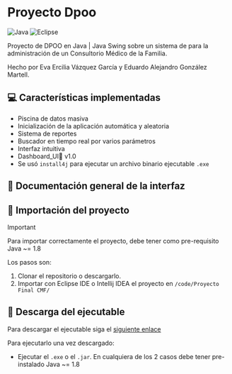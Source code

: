 # Proyecto Dpoo
![Java](https://img.shields.io/badge/java-%23ED8B00.svg?style=for-the-badge&logo=openjdk&logoColor=white)
![Eclipse](https://img.shields.io/badge/Eclipse-FE7A16.svg?style=for-the-badge&logo=Eclipse&logoColor=white)

Proyecto de DPOO en Java | Java Swing sobre un sistema de para la administración de un Consultorio
Médico de la Familia.

Hecho por Eva Ercilia Vázquez García y Eduardo Alejandro González Martell.

## 💻 Características implementadas
- Piscina de datos masiva
- Inicialización de la aplicación automática y aleatoria
- Sistema de reportes
- Buscador en tiempo real por varios parámetros
- Interfaz intuitiva
- Dashboard_UI🎩 v1.0
- Se usó `install4j` para ejecutar un archivo binario ejecutable `.exe`

## 📸 Documentación general de la interfaz

## 👾 Importación del proyecto
> [!IMPORTANT]
> Para importar correctamente el proyecto, debe tener como pre-requisito Java ~= 1.8

Los pasos son:
1. Clonar el repositorio o descargarlo.
2. Importar con Eclipse IDE o Intellij IDEA el proyecto en `/code/Proyecto Final CMF/`

## 🚀 Descarga del ejecutable
Para descargar el ejecutable siga el [siguiente enlace](https://github.com/EduardoProfe666/Proyecto-Dpoo/releases/latest)

Para ejecutarlo una vez descargado:
- Ejecutar el `.exe` o el `.jar`. En cualquiera de los 2 casos debe tener pre-instalado 
Java ~= 1.8